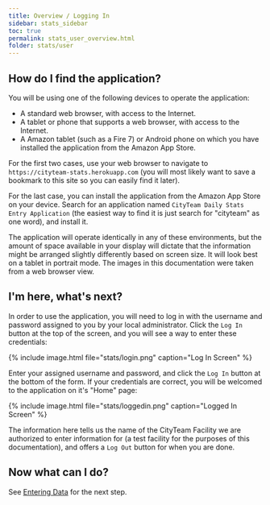 ```yaml
---
title: Overview / Logging In
sidebar: stats_sidebar
toc: true
permalink: stats_user_overview.html
folder: stats/user
---
```


## How do I find the application?

You will be using one of the following devices to operate the application:
* A standard web browser, with access to the Internet.
* A tablet or phone that supports a web browser, with access to the Internet.
* A Amazon tablet (such as a Fire 7) or Android phone on which you have installed the application from the Amazon App Store.

For the first two cases, use your web browser to navigate to
`https://cityteam-stats.herokuapp.com` (you will most likely want to
save a bookmark to this site so you can easily find it later).

For the last case, you can install the application from the
Amazon App Store on your device.  Search for an application named
`CityTeam Daily Stats Entry Application` (the easiest way to find
it is just search for "cityteam" as one word), and install it.

The application will operate identically in any of these environments,
but the amount of space available in your display will dictate that
the information might be arranged slightly differently based on screen
size.  It will look best on a tablet in portrait mode.  The images in
this documentation were taken from a web browser view.

## I'm here, what's next?

In order to use the application, you will need to log in with the username
and password assigned to you by your local administrator.  Click the
`Log In` button at the top of the screen, and you will see a way to enter
these credentials:

{% include image.html file="stats/login.png" caption="Log In Screen" %}

Enter your assigned username and password, and click the `Log In` button
at the bottom of the form.  If your credentials are correct, you will be
welcomed to the application on it's "Home" page:

{% include image.html file="stats/loggedin.png" caption="Logged In Screen" %}

The information here tells us the name of the CityTeam Facility we are
authorized to enter information for (a test facility for the purposes of
this documentation), and offers a `Log Out` button for when you are done.

## Now what can I do?

See [Entering Data](stats_user_entering) for the next step.
